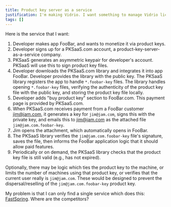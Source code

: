 ```yaml
---
title: Product key server as a service
justification: I'm making Vidrio. I want something to manage Vidrio licensing/keys.
tags: []
---
```


Here is the service that I want:

1. Developer makes app FooBar, and wants to monetize it via product keys.
2. Developer signs up for a PKSaaS.com account, a product-key-server-as-a-service company.
3. PKSaaS generates an asymmetric keypair for developer's account. PKSaaS will use this to sign product key files.
4. Developer downloads the PKSaaS.com library and integrates it into app FooBar.
   Developer provides the library with the public key.
   The PKSaaS library registers the app to handle `*.foobar-key` files.
   The library handles opening `*.foobar-key` files,
   verifying the authenticity of the product key file with the public key,
   and storing the product key file locally.
5. Developer adds "buy product key" section to FooBar.com. This payment page is provided by PKSaaS.com.
6. When PKSaaS.com receives payment from a FooBar customer jim@jam.com, it generates a key for `jim@jam.com`, signs this with the private key, and emails this to jim@jam.com as the attached file `jim@jam.com.foobar-key`.
7. Jim opens the attachment, which automatically opens in FooBar.
8. The PKSaaS library verifies the `jim@jam.com.foobar-key` file's signature, saves the file, then informs the FooBar application logic that it should allow paid features.
9. Periodically or on demand, the PKSaaS library checks that the product key file is still valid (e.g., has not expired).

Optionally, there may be logic which ties the product key to the machine, or limits the number of machines using that product key, or verifies that the current user really is `jim@jam.com`. These would be designed to prevent the dispersal/reselling of the `jim@jam.com.foobar-key` product key.

My problem is that I can only find a single service which does this: [FastSpring](https://fastspring.com). Where are the competitors?
